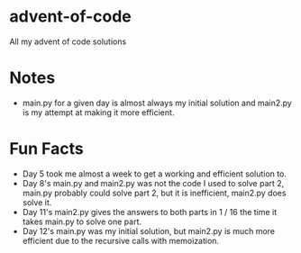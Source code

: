 # advent-of-code
All my advent of code solutions

# Notes
- main.py for a given day is almost always my initial solution and main2.py is my attempt at making it more efficient.

# Fun Facts
- Day 5 took me almost a week to get a working and efficient solution to. 
- Day 8's main.py and main2.py was not the code I used to solve part 2, main.py probably could solve part 2, but it is inefficient, main2.py does solve it.
- Day 11's main2.py gives the answers to both parts in 1 / 16 the time it takes main.py to solve one part.
- Day 12's main.py was my initial solution, but main2.py is much more efficient due to the recursive calls with memoization.